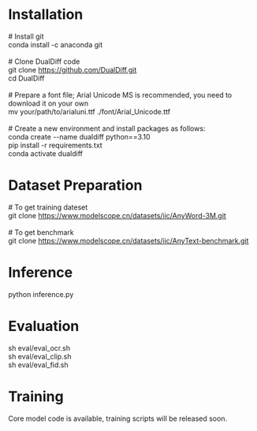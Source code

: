 # Installation
\# Install git <br>
conda install -c anaconda git <br>
<br>
\# Clone DualDiff code <br>
git clone https://github.com/DualDiff.git <br>
cd DualDiff <br>
<br>
\# Prepare a font file; Arial Unicode MS is recommended, you need to download it on your own <br>
mv your/path/to/arialuni.ttf ./font/Arial_Unicode.ttf <br>
<br>
\# Create a new environment and install packages as follows: <br>
conda create --name dualdiff python==3.10 <br>
pip install -r requirements.txt <br>
conda activate dualdiff <br>

# Dataset Preparation
\# To get training dateset <br>
git clone https://www.modelscope.cn/datasets/iic/AnyWord-3M.git <br>
<br>
\# To get benchmark <br>
git clone https://www.modelscope.cn/datasets/iic/AnyText-benchmark.git <br>

# Inference
python inference.py

# Evaluation
sh eval/eval_ocr.sh<br>
sh eval/eval_clip.sh<br>
sh eval/eval_fid.sh

# Training
Core model code is available, training scripts will be released soon.
